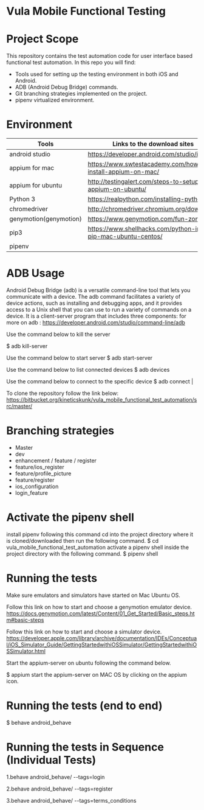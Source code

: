 # Vula Mobile Functional Testing
# Project Scope
This repository contains the test automation code for user
interface based functional test automation. In this repo you
will find:
- Tools used for setting up the testing environment in both iOS and Android.
- ADB (Android Debug Bridge) commands.
- Git branching strategies implemented on the project.
- pipenv virtualized environment.

 

# Environment 
|Tools                       |  Links to the download sites                                        |
| -------------              | ---------------------------------------------                       |
|android studio              |https://developer.android.com/studio/install                         | 
|appium for mac              | https://www.swtestacademy.com/how-to-install-appium-on-mac/         |
|appium for ubuntu           |http://testingalert.com/steps-to-setup-appium-on-ubuntu/             |     
|Python 3                    |https://realpython.com/installing-python/                            |          
|chromedriver                |http://chromedriver.chromium.org/downloads                           |  
|genymotion(genymotion)      |https://www.genymotion.com/fun-zone/                                 |  
|pip3                        |https://www.shellhacks.com/python-install-pip-mac-ubuntu-centos/     |
|pipenv                      |                                                                     |

# ADB Usage
Android Debug Bridge (adb) is a versatile command-line tool that lets you communicate with a device. 
The adb command facilitates a variety of device actions, such as installing and debugging apps, and it provides access to a Unix shell that you can use to run a variety of commands on a device.
It is a client-server program that includes three components:
for more on adb : https://developer.android.com/studio/command-line/adb

Use the command below to kill the server

$ adb kill-server 

Use the command below to start server
$ adb start-server

Use the command below to list connected devices
$ adb devices 

Use the command below to connect to the specific device
$ adb connect <device name> |


To clone the repository follow the link below:
https://bitbucket.org/kineticskunk/vula_mobile_functional_test_automation/src/master/

# Branching strategies
- Master 
- dev 
- enhancement / feature / register
- feature/ios_register
- feature/profile_picture
- feature/register
- ios_configuration
- login_feature

# Activate the pipenv shell
install pipenv following this command
cd into the project directory where it is cloned/downloaded then run the following command.
$ cd vula_mobile_functional_test_automation
activate a pipenv shell inside the project directory with the following command.
$ pipenv shell
 
# Running the tests 

Make sure emulators and simulators have started on Mac Ubuntu OS.

Follow this link on how to start and choose a genymotion emulator device. 
https://docs.genymotion.com/latest/Content/01_Get_Started/Basic_steps.htm#basic-steps

Follow this link on how to start and choose a simulator device.
https://developer.apple.com/library/archive/documentation/IDEs/Conceptual/iOS_Simulator_Guide/GettingStartedwithiOSSimulator/GettingStartedwithiOSSimulator.html

Start the appium-server on ubuntu following the command below.

$ appium 
start the appium-server on MAC OS by clicking on the appium icon.

# Running the tests (end to end)
$ behave android_behave

# Running the tests in Sequence (Individual Tests)


1.behave android_behave/ --tags=login



2.behave android_behave/ --tags=register


3.behave android_behave/ --tags=terms_conditions






